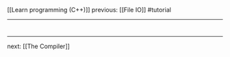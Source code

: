 [[Learn programming (C++)]]  previous: [[File IO]]   #tutorial

---






#
---
next: [[The Compiler]] 
